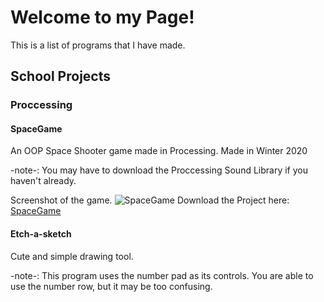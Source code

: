 # Welcome to my Page!
This is a list of programs that I have made.
## School Projects

### Proccessing

#### SpaceGame

An OOP Space Shooter game made in Processing. Made in Winter 2020

-note-: You may have to download the Proccessing Sound Library if you haven't already.

Screenshot of the game.
![SpaceGame](https://github.com/Ctrl-SimonLi/ProgrammingPortfolioB4/blob/gh-pages/images/SpaceGame.png)
Download the Project here:
[SpaceGame](https://github.com/Ctrl-SimonLi/ProgrammingPortfolioB4/tree/gh-pages/src/SpaceGameFinal)


#### Etch-a-sketch

Cute and simple drawing tool.

-note-: This program uses the number pad as its controls. You are able to use the number row, but it may be too confusing.

